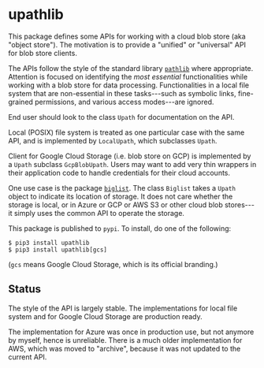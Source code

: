 # upathlib

This package defines some APIs for working with a cloud blob store (aka "object store"). The motivation is to provide a "unified" or "universal" API for blob store clients.

The APIs follow the style of the standard library
[`pathlib`](https://docs.python.org/3/library/pathlib.html) where appropriate.
Attention is focused on identifying the *most essential* functionalities
while working with a blob store for data processing.
Functionalities in a local file system that are non-essential in these tasks---such
as symbolic links, fine-grained permissions,
 and various access modes---are ignored.

End user should look to the class `Upath` for documentation on the API.

Local (POSIX) file system is treated as one particular case with the same API,
and is implemented by `LocalUpath`, which subclasses `Upath`.

Client for Google Cloud Storage (i.e. blob store on GCP) is implemented by a `Upath` subclass
`GcpBlobUpath`. Users may want to
add very thin wrappers in their application code to handle credentials for their cloud accounts.

One use case is the package [`biglist`](https://github.com/zpz/biglist).
The class `Biglist` takes a `Upath` object to indicate its location of storage.
It does not care whether the storage is local, or in Azure or GCP or AWS S3 or other
cloud blob stores---it simply uses the common API to operate the storage.

This package is published to `pypi`. To install, do one of the following:

```
$ pip3 install upathlib
$ pip3 install upathlib[gcs]
```

(`gcs` means Google Cloud Storage, which is its official branding.)


## Status

The style of the API is largely stable. The implementations for local file system and for Google Cloud Storage are production ready.

The implementation for Azure was once in production use, but not anymore by myself, hence is unreliable.
There is a much older implementation for AWS, which was moved to "archive", because it was not updated to the current API.
